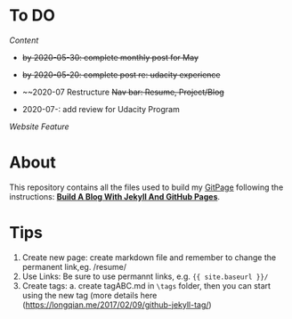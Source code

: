 

# To DO 

*Content*

  - ~~by 2020-05-30: complete monthly post for May~~

  - ~~by 2020-05-20: complete post re: udacity experience~~ 

  - ~~2020-07 Restructure ~~Nav bar: Resume, Project/Blog~~

* 2020-07-: add review for Udacity Program

*Website Feature* 

# About 
This repository contains all the files used to build my [GitPage](https://tanyayt.github.io/) following the instructions: [**Build A Blog With Jekyll And GitHub Pages**](http://www.smashingmagazine.com/2014/08/01/build-blog-jekyll-github-pages/). 

# Tips
1.  Create new page: create markdown file and remember to change the permanent link,eg. /resume/
2.  Use Links: Be sure to use permannt links, e.g. `{{ site.baseurl }}/`
3.  Create tags: a. create tagABC.md in `\tags` folder, then you can start using the new tag (more details here (https://longqian.me/2017/02/09/github-jekyll-tag/)



